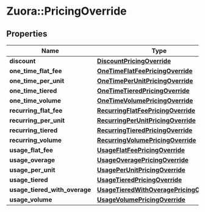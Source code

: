 # Zuora::PricingOverride

## Properties
Name | Type | Description | Notes
------------ | ------------- | ------------- | -------------
**discount** | [**DiscountPricingOverride**](DiscountPricingOverride.md) |  | [optional] 
**one_time_flat_fee** | [**OneTimeFlatFeePricingOverride**](OneTimeFlatFeePricingOverride.md) |  | [optional] 
**one_time_per_unit** | [**OneTimePerUnitPricingOverride**](OneTimePerUnitPricingOverride.md) |  | [optional] 
**one_time_tiered** | [**OneTimeTieredPricingOverride**](OneTimeTieredPricingOverride.md) |  | [optional] 
**one_time_volume** | [**OneTimeVolumePricingOverride**](OneTimeVolumePricingOverride.md) |  | [optional] 
**recurring_flat_fee** | [**RecurringFlatFeePricingOverride**](RecurringFlatFeePricingOverride.md) |  | [optional] 
**recurring_per_unit** | [**RecurringPerUnitPricingOverride**](RecurringPerUnitPricingOverride.md) |  | [optional] 
**recurring_tiered** | [**RecurringTieredPricingOverride**](RecurringTieredPricingOverride.md) |  | [optional] 
**recurring_volume** | [**RecurringVolumePricingOverride**](RecurringVolumePricingOverride.md) |  | [optional] 
**usage_flat_fee** | [**UsageFlatFeePricingOverride**](UsageFlatFeePricingOverride.md) |  | [optional] 
**usage_overage** | [**UsageOveragePricingOverride**](UsageOveragePricingOverride.md) |  | [optional] 
**usage_per_unit** | [**UsagePerUnitPricingOverride**](UsagePerUnitPricingOverride.md) |  | [optional] 
**usage_tiered** | [**UsageTieredPricingOverride**](UsageTieredPricingOverride.md) |  | [optional] 
**usage_tiered_with_overage** | [**UsageTieredWithOveragePricingOverride**](UsageTieredWithOveragePricingOverride.md) |  | [optional] 
**usage_volume** | [**UsageVolumePricingOverride**](UsageVolumePricingOverride.md) |  | [optional] 


